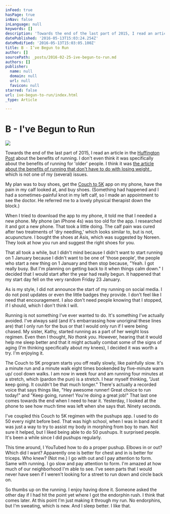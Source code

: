 ```yaml
---
inFeed: true
hasPage: true
inNav: false
inLanguage: null
keywords: []
description: 'Towards the end of the last part of 2015, I read an article in the Huffington Post about the benefits of running. I don’t even think it was specifically about the benefits of running for ‘older’ people. I think it was the article about the benefits of running that don’t have to do with losing weight , which is not one of my (several) issues.'
datePublished: '2016-05-13T15:03:24.254Z'
dateModified: '2016-05-13T15:03:05.100Z'
title: B - I’ve Begun to Run
author: []
sourcePath: _posts/2016-02-25-ive-begun-to-run.md
authors: []
publisher:
  name: null
  domain: null
  url: null
  favicon: null
starred: false
url: ive-begun-to-run/index.html
_type: Article

---
```

# B - I've Begun to Run
![](https://the-grid-user-content.s3-us-west-2.amazonaws.com/ac77ae4d-62b8-4f96-b3ae-95e1239814ec.jpg)

Towards the end of the last part of 2015, I read an article in the [Huffington Post][0] about the benefits of running. I don't even think it was specifically about the benefits of running for 'older' people. I think it was [the article about the benefits of running that don't have to do with losing weight ][1], which is not one of my (several) issues.

My plan was to buy shoes, get the [Couch to 5K][2] app on my phone, have the pain in my calf looked at, and buy shoes. (Something had happened and I had a sometimes-painful knot in my left calf, so I made an appointment to see the doctor. He referred me to a lovely physical therapist down the block.) 

When I tried to download the app to my phone, it told me that I needed a new phone. My phone (an iPhone 4s) was too old for the app. I researched it and got a new phone. That took a little doing. The calf pain was cured after two treatments of 'dry needling,' which looks similar to, but is not, acupuncture. I bought the shoes at Asis, which was suggested by Noreen. They look at how you run and suggest the right shoes for you. 

That all took a while, but I didn't mind because I didn't want to start running on 1 January because I didn't want to be one of 'those people', the people who start a new thing on 1 January and then stop because, "Yeah. I got really busy. But I'm planning on getting back to it when things calm down." I decided that I would start after the year had really begun. It happened that my start day fell on the very random Friday 23 January. 

As is my style, I did not announce the start of my running on social media. I do not post updates or even the little badges they provide. I don't feel like I need that encouragement. I also don't need people knowing that I stopped, if I should, which I don't think I will.

Running is not something I've ever wanted to do. It's something I've actually avoided. I've always said (and it's embarrassing how unoriginal these lines are) that I only run for the bus or that I would only run if I were being chased. My sister, Kathy, started running as a part of her weight loss regimen. Even then I thought, _No thank you_. However, hearing that it would help me sleep better and that it might actually combat some of the signs of aging (I'm thinking specifically about my knees), I decided it was worth a try. I'm enjoying it.

The Couch to 5K program starts you off really slowly, like painfully slow. It's a minute run and a minute walk eight times bookended by five-minute warm up/ cool down walks. I am now in week four and am running four minutes at a stretch, which (pardon the pun) is a stretch. I hear myself thinking, "Just keep going. It couldn't be that much longer." There's actually a recorded voice that says things like, "Hey awesome runner! Great choice to run today!" and "Keep going, runner! You're doing a great job!" That last one comes towards the end when I need to hear it. Yesterday, I looked at the phone to see how much time was left when she says that. Ninety seconds.

I've coupled this Couch to 5K regimen with the pushups app. I used to do 50 every night before bed. That was high school, when I was in band and it was just a way to try to assist my body in morphing from boy to man. Not sure it helped, but I liked being able to do 50 pushups. It surprised people. It's been a while since I did pushups regularly.

This time around, I YouTubed how to do a proper pushup. Elbows in or out? Which did I want? Apparently one is better for chest and in is better for triceps. Who knew? (Not me.) I go with out and I pay attention to form. Same with running. I go slow and pay attention to form. I'm amazed at how much of our neighborhood I'm able to see. I've seen parts that I would never have seen if I weren't looking for a street to run down and circle back on.

So thumbs up on the running. I enjoy having done it. Someone asked the other day if I had hit the point yet where I got the endorphin rush. I think that comes later. At this point I'm just making it through my run. No endorphins, but I'm sweating, which is new. And I sleep better. I like that.

[0]: huffingtonpost.com
[1]: http://www.huffingtonpost.com/entry/reasons-to-run-besides-losing-weight_us_560ad660e4b0768126ff5eed
[2]: http://www.c25k.com/